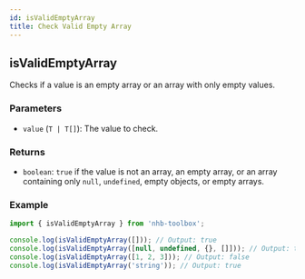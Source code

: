 ```yaml
---
id: isValidEmptyArray
title: Check Valid Empty Array
---
```


## isValidEmptyArray

Checks if a value is an empty array or an array with only empty values.

### Parameters

- `value` (`T | T[]`): The value to check.

### Returns

- `boolean`: `true` if the value is not an array, an empty array, or an array containing only `null`, `undefined`, empty objects, or empty arrays.

### Example

```typescript
import { isValidEmptyArray } from 'nhb-toolbox';

console.log(isValidEmptyArray([])); // Output: true
console.log(isValidEmptyArray([null, undefined, {}, []])); // Output: true
console.log(isValidEmptyArray([1, 2, 3])); // Output: false
console.log(isValidEmptyArray('string')); // Output: true
